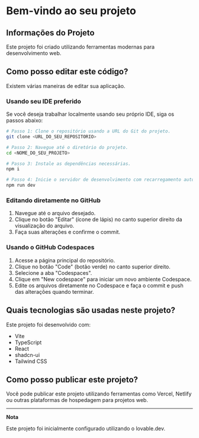 # Bem-vindo ao seu projeto

## Informações do Projeto

Este projeto foi criado utilizando ferramentas modernas para desenvolvimento web.

## Como posso editar este código?

Existem várias maneiras de editar sua aplicação.

### Usando seu IDE preferido

Se você deseja trabalhar localmente usando seu próprio IDE, siga os passos abaixo:

```sh
# Passo 1: Clone o repositório usando a URL do Git do projeto.
git clone <URL_DO_SEU_REPOSITORIO>

# Passo 2: Navegue até o diretório do projeto.
cd <NOME_DO_SEU_PROJETO>

# Passo 3: Instale as dependências necessárias.
npm i

# Passo 4: Inicie o servidor de desenvolvimento com recarregamento automático.
npm run dev
```

### Editando diretamente no GitHub

1.  Navegue até o arquivo desejado.
2.  Clique no botão "Editar" (ícone de lápis) no canto superior direito da visualização do arquivo.
3.  Faça suas alterações e confirme o commit.

### Usando o GitHub Codespaces

1.  Acesse a página principal do repositório.
2.  Clique no botão "Code" (botão verde) no canto superior direito.
3.  Selecione a aba "Codespaces".
4.  Clique em "New codespace" para iniciar um novo ambiente Codespace.
5.  Edite os arquivos diretamente no Codespace e faça o commit e push das alterações quando terminar.

## Quais tecnologias são usadas neste projeto?

Este projeto foi desenvolvido com:

* Vite
* TypeScript
* React
* shadcn-ui
* Tailwind CSS

## Como posso publicar este projeto?

Você pode publicar este projeto utilizando ferramentas como Vercel, Netlify ou outras plataformas de hospedagem para projetos web.

---

**Nota**

Este projeto foi inicialmente configurado utilizando o lovable.dev.
